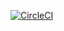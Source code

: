 [![CircleCI](https://circleci.com/gh/vladikray/pet-clinic/tree/master.svg?style=svg)](https://circleci.com/gh/vladikray/pet-clinic/tree/master)
